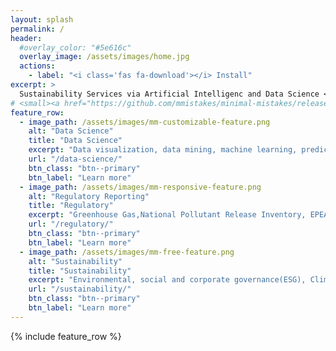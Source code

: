 ```yaml
---
layout: splash
permalink: /
header:
  #overlay_color: "#5e616c"
  overlay_image: /assets/images/home.jpg
  actions:
    - label: "<i class='fas fa-download'></i> Install"
excerpt: >
  Sustainability Services via Artificial Intelligenc and Data Science <br />
# <small><a href="https://github.com/mmistakes/minimal-mistakes/releases/tag/4.17.2">Latest release v4.17.2</a></small>
feature_row:
  - image_path: /assets/images/mm-customizable-feature.png
    alt: "Data Science"
    title: "Data Science"
    excerpt: "Data visualization, data mining, machine learning, predictive modeling"
    url: "/data-science/"
    btn_class: "btn--primary"
    btn_label: "Learn more"
  - image_path: /assets/images/mm-responsive-feature.png
    alt: "Regulatory Reporting"
    title: "Regulatory"
    excerpt: "Greenhouse Gas,National Pollutant Release Inventory, EPEA approval "
    url: "/regulatory/"
    btn_class: "btn--primary"
    btn_label: "Learn more"
  - image_path: /assets/images/mm-free-feature.png
    alt: "Sustainability"
    title: "Sustainability"
    excerpt: "Environmental, social and corporate governance(ESG), Climate Lens"
    url: "/sustainability/"
    btn_class: "btn--primary"
    btn_label: "Learn more"      
---
```


{% include feature_row %}
